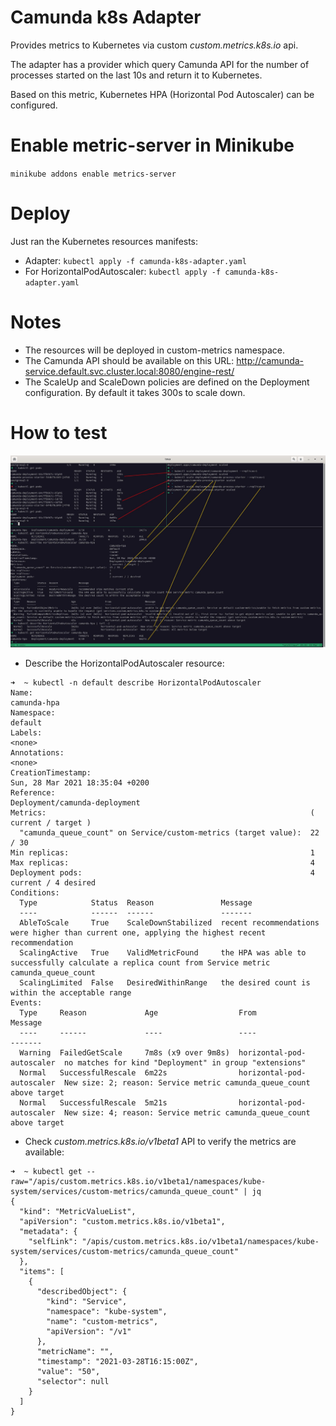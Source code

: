 # Camunda k8s Adapter
Provides metrics to Kubernetes via custom *custom.metrics.k8s.io* api.

The adapter has a provider which query Camunda API for the number of processes started on the last 10s and return it to Kubernetes.

Based on this metric, Kubernetes HPA (Horizontal Pod Autoscaler) can be configured.

# Enable metric-server in Minikube
`minikube addons enable metrics-server`

# Deploy
Just ran the Kubernetes resources manifests:
- Adapter: `kubectl apply -f camunda-k8s-adapter.yaml`
- For HorizontalPodAutoscaler: `kubectl apply -f camunda-k8s-adapter.yaml`

# Notes
- The resources will be deployed in custom-metrics namespace.
- The Camunda API should be available on this URL:
http://camunda-service.default.svc.cluster.local:8080/engine-rest/
- The ScaleUp and ScaleDown policies are defined on the Deployment configuration. By default it takes 300s to scale down.

# How to test
![Example HPA](hpa_example.jpg)
- Describe the HorizontalPodAutoscaler resource:
```
➜  ~ kubectl -n default describe HorizontalPodAutoscaler
Name:                                                              camunda-hpa
Namespace:                                                         default
Labels:                                                            <none>
Annotations:                                                       <none>
CreationTimestamp:                                                 Sun, 28 Mar 2021 18:35:04 +0200
Reference:                                                         Deployment/camunda-deployment
Metrics:                                                           ( current / target )
  "camunda_queue_count" on Service/custom-metrics (target value):  22 / 30
Min replicas:                                                      1
Max replicas:                                                      4
Deployment pods:                                                   4 current / 4 desired
Conditions:
  Type            Status  Reason               Message
  ----            ------  ------               -------
  AbleToScale     True    ScaleDownStabilized  recent recommendations were higher than current one, applying the highest recent recommendation
  ScalingActive   True    ValidMetricFound     the HPA was able to successfully calculate a replica count from Service metric camunda_queue_count
  ScalingLimited  False   DesiredWithinRange   the desired count is within the acceptable range
Events:
  Type     Reason             Age                  From                       Message
  ----     ------             ----                 ----                       -------
  Warning  FailedGetScale     7m8s (x9 over 9m8s)  horizontal-pod-autoscaler  no matches for kind "Deployment" in group "extensions"
  Normal   SuccessfulRescale  6m22s                horizontal-pod-autoscaler  New size: 2; reason: Service metric camunda_queue_count above target
  Normal   SuccessfulRescale  5m21s                horizontal-pod-autoscaler  New size: 4; reason: Service metric camunda_queue_count above target
```
- Check *custom.metrics.k8s.io/v1beta1* API to verify the metrics are available:
```
➜  ~ kubectl get --raw="/apis/custom.metrics.k8s.io/v1beta1/namespaces/kube-system/services/custom-metrics/camunda_queue_count" | jq
{
  "kind": "MetricValueList",
  "apiVersion": "custom.metrics.k8s.io/v1beta1",
  "metadata": {
    "selfLink": "/apis/custom.metrics.k8s.io/v1beta1/namespaces/kube-system/services/custom-metrics/camunda_queue_count"
  },
  "items": [
    {
      "describedObject": {
        "kind": "Service",
        "namespace": "kube-system",
        "name": "custom-metrics",
        "apiVersion": "/v1"
      },
      "metricName": "",
      "timestamp": "2021-03-28T16:15:00Z",
      "value": "50",
      "selector": null
    }
  ]
}
```